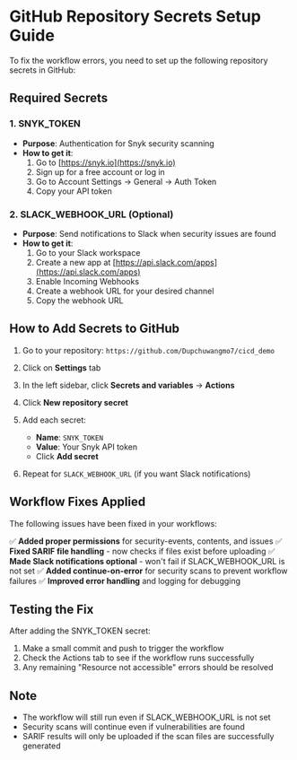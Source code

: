 # GitHub Repository Secrets Setup Guide

To fix the workflow errors, you need to set up the following repository secrets in GitHub:

## Required Secrets

### 1. SNYK_TOKEN
- **Purpose**: Authentication for Snyk security scanning
- **How to get it**:
  1. Go to [https://snyk.io](https://snyk.io)
  2. Sign up for a free account or log in
  3. Go to Account Settings → General → Auth Token
  4. Copy your API token

### 2. SLACK_WEBHOOK_URL (Optional)
- **Purpose**: Send notifications to Slack when security issues are found
- **How to get it**:
  1. Go to your Slack workspace
  2. Create a new app at [https://api.slack.com/apps](https://api.slack.com/apps)
  3. Enable Incoming Webhooks
  4. Create a webhook URL for your desired channel
  5. Copy the webhook URL

## How to Add Secrets to GitHub

1. Go to your repository: `https://github.com/Dupchuwangmo7/cicd_demo`
2. Click on **Settings** tab
3. In the left sidebar, click **Secrets and variables** → **Actions**
4. Click **New repository secret**
5. Add each secret:
   - **Name**: `SNYK_TOKEN`
   - **Value**: Your Snyk API token
   - Click **Add secret**

6. Repeat for `SLACK_WEBHOOK_URL` (if you want Slack notifications)

## Workflow Fixes Applied

The following issues have been fixed in your workflows:

✅ **Added proper permissions** for security-events, contents, and issues
✅ **Fixed SARIF file handling** - now checks if files exist before uploading
✅ **Made Slack notifications optional** - won't fail if SLACK_WEBHOOK_URL is not set
✅ **Added continue-on-error** for security scans to prevent workflow failures
✅ **Improved error handling** and logging for debugging

## Testing the Fix

After adding the SNYK_TOKEN secret:
1. Make a small commit and push to trigger the workflow
2. Check the Actions tab to see if the workflow runs successfully
3. Any remaining "Resource not accessible" errors should be resolved

## Note

- The workflow will still run even if SLACK_WEBHOOK_URL is not set
- Security scans will continue even if vulnerabilities are found
- SARIF results will only be uploaded if the scan files are successfully generated
